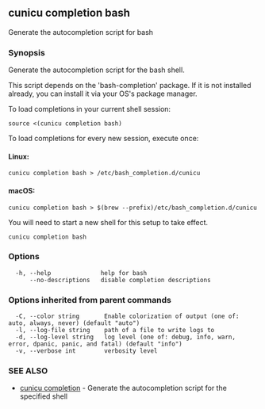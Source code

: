 ## cunicu completion bash

Generate the autocompletion script for bash

### Synopsis

Generate the autocompletion script for the bash shell.

This script depends on the 'bash-completion' package.
If it is not installed already, you can install it via your OS's package manager.

To load completions in your current shell session:

	source <(cunicu completion bash)

To load completions for every new session, execute once:

#### Linux:

	cunicu completion bash > /etc/bash_completion.d/cunicu

#### macOS:

	cunicu completion bash > $(brew --prefix)/etc/bash_completion.d/cunicu

You will need to start a new shell for this setup to take effect.


```
cunicu completion bash
```

### Options

```
  -h, --help              help for bash
      --no-descriptions   disable completion descriptions
```

### Options inherited from parent commands

```
  -C, --color string       Enable colorization of output (one of: auto, always, never) (default "auto")
  -l, --log-file string    path of a file to write logs to
  -d, --log-level string   log level (one of: debug, info, warn, error, dpanic, panic, and fatal) (default "info")
  -v, --verbose int        verbosity level
```

### SEE ALSO

* [cunicu completion](cunicu_completion.md)	 - Generate the autocompletion script for the specified shell

